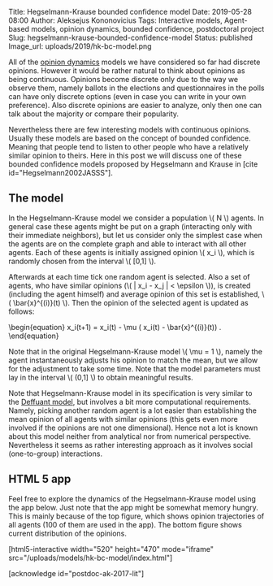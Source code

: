 Title: Hegselmann-Krause bounded confidence model
Date: 2019-05-28 08:00
Author: Aleksejus Kononovicius
Tags: Interactive models, Agent-based models, opinion dynamics, bounded confidence, postdoctoral project
Slug: hegselmann-krause-bounded-confidence-model
Status: published
Image_url: uploads/2019/hk-bc-model.png

All of the [opinion dynamics](/tag/opinion-dynamics/) models we have considered
so far had discrete opinions. However it would be rather natural to think about
opinions as being continuous. Opinions become discrete only due to the way we
observe them, namely ballots in the elections and questionnaires in the polls
can have only discrete options (even in case you can write in your own
preference). Also discrete opinions are easier to analyze, only then one can
talk about the majority or compare their popularity.

Nevertheless there are few interesting models with continuous opinions. Usually
these models are based on the concept of bounded confidence. Meaning that people
tend to listen to other people who have a relatively similar opinion to theirs.
Here in this post we will discuss one of these bounded confidence models
proposed by Hegselmann and Krause in [cite id="Hegselmann2002JASSS"].<!--more-->

## The model

In the Hegselmann-Krause model we consider a population \\\( N \\\) agents. In
general case these agents might be put on a graph (interacting only with their
immediate neighbors), but let us consider only the simplest case when the agents
are on the complete graph and able to interact with all other agents. Each of
these agents is initially assigned opinion \\\( x\_i \\\), which is randomly
chosen from the interval \\\( [0,1] \\\).

Afterwards at each time tick one random agent is selected. Also a set of agents,
who have similar opinions (\\\( | x\_i - x\_j | < \epsilon \\\)), is created
(including the agent himself) and average opinion of this set is established,
\\\( \bar{x}^{(i)}(t) \\\). Then the opinion of the selected agent is updated
as follows:

\begin{equation}
x\_i(t+1) = x\_i(t) - \mu ( x\_i(t) - \bar{x}^{(i)}(t)) .
\end{equation}

Note that in the original Hegselmann-Krause model \\\( \mu = 1 \\\), namely
the agent instantaneously adjusts his opinion to match the mean, but we allow
for the adjustment to take some time. Note that the model parameters must lay
in the interval \\\( (0,1] \\\) to obtain meaningful results.

Note that Hegselmann-Krause model in its specification is very similar to the
[Deffuant model]({filename}/articles/2019/deffuant-bc-model.md), but involves
a bit more computational requirements. Namely, picking another random agent is
a lot easier than establishing the mean opinion of all agents with similar
opinions (this gets even more involved if the opinions are not one dimensional).
Hence not a lot is known about this model neither from analytical nor from
numerical perspective. Nevertheless it seems as rather interesting approach as
it involves social (one-to-group) interactions.

## HTML 5 app

Feel free to explore the dynamics of the Hegselmann-Krause model using the app below.
Just note that the app might be somewhat memory hungry. This is mainly because
of the top figure, which shows opinion trajectories of all agents (100 of them
are used in the app). The bottom figure shows current distribution of the
opinions.

[html5-interactive width="520" height="470" mode="iframe"
src="/uploads/models/hk-bc-model/index.html"]

[acknowledge id="postdoc-ak-2017-lit"]
